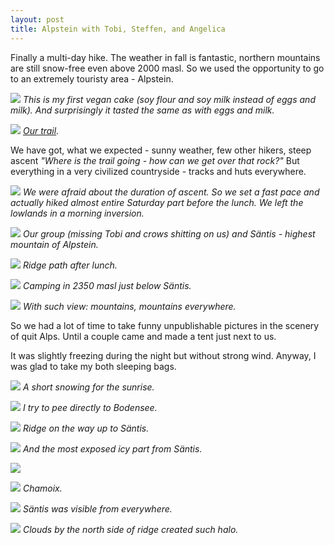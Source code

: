 ```yaml
---
layout: post
title: Alpstein with Tobi, Steffen, and Angelica
---
```


Finally a multi-day hike. The weather in fall is fantastic, northern mountains are still snow-free even above 2000 masl. So we used the opportunity to go to an extremely touristy area - Alpstein.

![](https://raw.githubusercontent.com/Bender250/bender250.github.io/master/images/eth/trip04/cake.jpg)
*This is my first vegan cake (soy flour and soy milk instead of eggs and milk). And surprisingly it tasted the same as with eggs and milk.*

![](https://raw.githubusercontent.com/Bender250/bender250.github.io/master/images/eth/trip04/map.png)
*[Our trail](https://en.mapy.cz/s/3dKqA).*

We have got, what we expected - sunny weather, few other hikers, steep ascent *"Where is the trail going - how can we get over that rock?"* But everything in a very civilized countryside - tracks and huts everywhere.

![](https://raw.githubusercontent.com/Bender250/bender250.github.io/master/images/eth/trip04/start.jpg)
*We were afraid about the duration of ascent. So we set a fast pace and actually hiked almost entire Saturday part before the lunch. We left the lowlands in a morning inversion.*

![](https://raw.githubusercontent.com/Bender250/bender250.github.io/master/images/eth/trip04/lunch.jpg)
*Our group (missing Tobi and crows shitting on us) and Säntis - highest mountain of Alpstein.*

![](https://raw.githubusercontent.com/Bender250/bender250.github.io/master/images/eth/trip04/ridge.jpg)
*Ridge path after lunch.*

![](https://raw.githubusercontent.com/Bender250/bender250.github.io/master/images/eth/trip04/tents.jpg)
*Camping in 2350 masl just below Säntis.*

![](https://raw.githubusercontent.com/Bender250/bender250.github.io/master/images/eth/trip04/mountains_everywhere.jpg)
*With such view: mountains, mountains everywhere.*

So we had a lot of time to take funny unpublishable pictures in the scenery of quit Alps. Until a couple came and made a tent just next to us.

It was slightly freezing during the night but without strong wind. Anyway, I was glad to take my both sleeping bags.

![](https://raw.githubusercontent.com/Bender250/bender250.github.io/master/images/eth/trip04/morning.jpg)
*A short snowing for the sunrise.*

![](https://raw.githubusercontent.com/Bender250/bender250.github.io/master/images/eth/trip04/pee.jpg)
*I try to pee directly to Bodensee.*

![](https://raw.githubusercontent.com/Bender250/bender250.github.io/master/images/eth/trip04/ridge2.jpg)
*Ridge on the way up to Säntis.*

![](https://raw.githubusercontent.com/Bender250/bender250.github.io/master/images/eth/trip04/ridge3.jpg)
*And the most exposed icy part from Säntis.*

![](https://raw.githubusercontent.com/Bender250/bender250.github.io/master/images/eth/trip04/gravel.jpg)

![](https://raw.githubusercontent.com/Bender250/bender250.github.io/master/images/eth/trip04/chamois.jpg)
*Chamoix.*

![](https://raw.githubusercontent.com/Bender250/bender250.github.io/master/images/eth/trip04/chamois.jpg)
*Säntis was visible from everywhere.*

![](https://raw.githubusercontent.com/Bender250/bender250.github.io/master/images/eth/trip04/halo.jpg)
*Clouds by the north side of ridge created such halo.*

